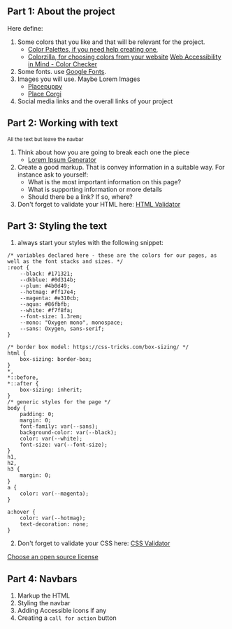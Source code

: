 ## Part 1: About the project

Here define:
1. Some colors that you like and that will be relevant for the project. 
    * [Color Palettes, if you need help creating one](http://color.adobe.com/), 
    * [Colorzilla, for choosing colors from your website](http://www.colorzilla.com/)
    [Web Accessibility in Mind - Color Checker](https://webaim.org/resources/contrastchecker/)
2. Some fonts. use [Google Fonts](https://fonts.google.com/).
3. Images you will use. Maybe Lorem Images
    * [Placepuppy](https://place-puppy.com/)
    * [Place Corgi](http://placecorgi.com/)
4. Social media links and the overall links of your project

## Part 2: Working with text 
<sup>All the text but leave the navbar</sup>
1. Think about how you are going to break each one the piece
    * [Lorem Ipsum Generator](https://www.lipsum.com/)
1. Create a good markup. That is convey information in a suitable way. For instance ask to yourself:
    * What is the most important information on this page?
    * What is supporting information or more details
    * Should there be a link? If so, where?
2. Don't forget to validate your HTML here: [HTML Validator](http://validator.w3.org/)

## Part 3: Styling the text
1. always start your styles with the following snippet:

```
/* variables declared here - these are the colors for our pages, as well as the font stacks and sizes. */
:root {
    --black: #171321;
    --dkblue: #0d314b;
    --plum: #4b0d49;
    --hotmag: #ff17e4;
    --magenta: #e310cb;
    --aqua: #86fbfb;
    --white: #f7f8fa;
    --font-size: 1.3rem;
    --mono: "Oxygen mono", monospace;
    --sans: Oxygen, sans-serif;
}

/* border box model: https://css-tricks.com/box-sizing/ */
html {
    box-sizing: border-box;
}
*,
*::before,
*::after {
    box-sizing: inherit;
}
/* generic styles for the page */
body {
    padding: 0;
    margin: 0;
    font-family: var(--sans);
    background-color: var(--black);
    color: var(--white);
    font-size: var(--font-size);
}
h1,
h2,
h3 {
    margin: 0;
}
a {
    color: var(--magenta);
}

a:hover {
    color: var(--hotmag);
    text-decoration: none;
}
```

2. Don't forget to validate your CSS here: [CSS Validator](http://jigsaw.w3.org/css-validator/)

[Choose an open source license](https://choosealicense.com/)

## Part 4: Navbars

1. Markup the HTML
2. Styling the navbar
3. Adding Accessible icons if any
4. Creating a `call for action` button
